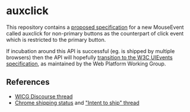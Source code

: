 # auxclick
This repository contains a [proposed specification](https://wicg.github.io/auxclick/) for a new MouseEvent called auxclick for non-primary buttons as the counterpart of click event which is restricted to the primary button.

If incubation around this API is successful (eg. is shipped by multiple browsers) then the API will hopefully [transition to the W3C UIEvents specification](https://github.com/w3c/uievents/issues/107), as maintained by the Web Platform Working Group.

## References
* [WICG Discourse thread](https://discourse.wicg.io/t/new-event-for-non-primary-button-click/1527)
* [Chrome shipping status](https://www.chromestatus.com/feature/5663174342737920) and ["Intent to ship" thread](https://groups.google.com/a/chromium.org/forum/#!topic/blink-dev/R8OehqGJzt0)
